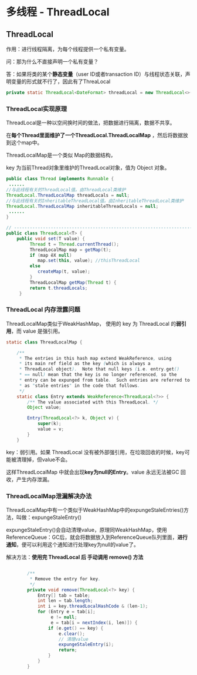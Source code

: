 # 多线程 - ThreadLocal



## ThreadLocal

作用：进行线程隔离，为每个线程提供一个私有变量。



问：那为什么不直接声明一个私有变量？

答：如果将类的某个**静态变量**（user ID或者transaction ID）与线程状态关联，声明变量的形式就不行了，因此有了ThreaLocal

```java
private static ThreadLocal<DateFormat> threadLocal = new ThreadLocal<>();
```



### ThreadLocal实现原理

ThreadLocal是一种以空间换时间的做法，把数据进行隔离，数据不共享。

在**每个Thread里面维护了一个ThreadLocal.ThreadLocalMap** ，然后将数据放到这个map中。

ThreadLocalMap是⼀个类似 Map的数据结构，

key 为当前Thread对象里维护的ThreadLocal对象，值为 Object 对象。

```java
public class Thread implements Runnable {
 ......
//与此线程有关的ThreadLocal值。由ThreadLocal类维护
ThreadLocal.ThreadLocalMap threadLocals = null;
//与此线程有关的InheritableThreadLocal值。由InheritableThreadLocal类维护
ThreadLocal.ThreadLocalMap inheritableThreadLocals = null;
 ......
}

// ------------------------------------------------------------------------------------------------------------------------
public class ThreadLocal<T> {
    public void set(T value) {
         Thread t = Thread.currentThread();
         ThreadLocalMap map = getMap(t);
         if (map êX null)
            map.set(this, value); //thisThreadLocal
         else
            createMap(t, value);
         }
         ThreadLocalMap getMap(Thread t) {
         return t.threadLocals;
     }
```



### ThreadLocal 内存泄露问题

ThreadLocalMap类似于WeakHashMap， 使⽤的 key 为 ThreadLocal 的**弱引⽤**，⽽ value 是强引⽤。



```java
static class ThreadLocalMap {

    /**
     * The entries in this hash map extend WeakReference, using
     * its main ref field as the key (which is always a
     * ThreadLocal object).  Note that null keys (i.e. entry.get()
     * == null) mean that the key is no longer referenced, so the
     * entry can be expunged from table.  Such entries are referred to
     * as "stale entries" in the code that follows.
     */
    static class Entry extends WeakReference<ThreadLocal<?>> {
        /** The value associated with this ThreadLocal. */
        Object value;

        Entry(ThreadLocal<?> k, Object v) {
            super(k);
            value = v;
        }
    }
```

key：弱引用。如果 ThreadLocal 没有被外部强引⽤，在垃圾回收的时候，key可能被清理掉，但value不会。

这样ThreadLocalMap 中就会出现**key为null的Entry**。value 永远⽆法被GC 回收，产生内存泄漏。



### ThreadLocalMap泄漏解决办法

ThreadLocalMap中有一个类似于WeakHashMap中的expungeStaleEntries()方法，叫做：expungeStaleEntry()

expungeStaleEntry()会自动清理value，原理同WeakHashMap，使用ReferenceQueue：GC后，就会将数据放入到ReferenceQueue队列里面，**进行通知**，便可以利用这个通知进行处理key为null的value了。



解决方法：**使⽤完 ThreadLocal 后 ⼿动调⽤ remove() ⽅法**

```java

        /**
         * Remove the entry for key.
         */
        private void remove(ThreadLocal<?> key) {
            Entry[] tab = table;
            int len = tab.length;
            int i = key.threadLocalHashCode & (len-1);
            for (Entry e = tab[i];
                 e != null;
                 e = tab[i = nextIndex(i, len)]) {
                if (e.get() == key) {
                    e.clear();
                    // 清理value
                    expungeStaleEntry(i);
                    return;
                }
            }
        }
```





